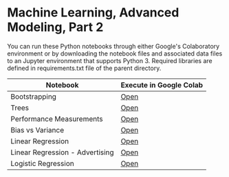 # Machine Learning, Advanced Modeling, Part 2
You can run these Python notebooks through either Google's Colaboratory environment or by downloading the notebook files and associated data files to an Jupyter environment that supports Python 3.  Required libraries are defined in requirements.txt file of the parent directory.

| Notebook|  Execute in Google Colab |
|-|-|
| Bootstrapping | [Open](http://colab.research.google.com/github/slankas/DataScienceNotebooks/blob/master/ModelingPart2/1%20-%20632%20Bootstrap.ipynb)  |
| Trees | [Open](http://colab.research.google.com/github/slankas/DataScienceNotebooks/blob/master/ModelingPart2/2%20-%20Trees.ipynb)  |
| Performance Measurements | [Open](http://colab.research.google.com/github/slankas/DataScienceNotebooks/blob/master/ModelingPart2/3%20-%20Performance.ipynb)  |
| Bias vs Variance | [Open](http://colab.research.google.com/github/slankas/DataScienceNotebooks/blob/master/ModelingPart2/4%20-%20Bias%20vs%20Variance.ipynb)  |
| Linear Regression | [Open](http://colab.research.google.com/github/slankas/DataScienceNotebooks/blob/master/ModelingPart2/5%20-%20Linear%20Regression.ipynb)  |
| Linear Regression - Advertising | [Open](http://colab.research.google.com/github/slankas/DataScienceNotebooks/blob/master/ModelingPart2/5a%20-%20Linear%20Regressions%20-%20Advertising.ipynb)  |
| Logistic Regression | [Open](http://colab.research.google.com/github/slankas/DataScienceNotebooks/blob/master/ModelingPart2/6%20-%20Logistic%20Regression.ipynb)  |